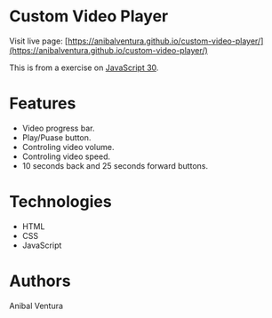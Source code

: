 # Custom Video Player

Visit live page: [https://anibalventura.github.io/custom-video-player/](https://anibalventura.github.io/custom-video-player/)

This is from a exercise on [JavaScript 30](https://javascript30.com/).

# Features

- Video progress bar.
- Play/Puase button.
- Controling video volume.
- Controling video speed.
- 10 seconds back and 25 seconds forward buttons.

# Technologies

- HTML
- CSS
- JavaScript

# Authors

Anibal Ventura
